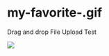 # my-favorite-.gif

Drag and drop File Upload Test

![](https://raw.githubusercontent.com/satoshin2071/myGIF/master/yamaneko.gif)
